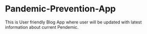 # Pandemic-Prevention-App

This is User friendly Blog App where user will be updated with latest information about current Pendemic.